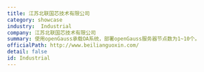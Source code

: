 ```yaml
---
title: 江苏北联国芯技术有限公司
category: showcase
industry:  Industrial
company: 江苏北联国芯技术有限公司
summary: 使用openGauss承载OA系统，部署openGauss服务器节点数为1~10个。
officialPath: http://www.beilianguoxin.com/
detail: false
id: Industrial
---
```


